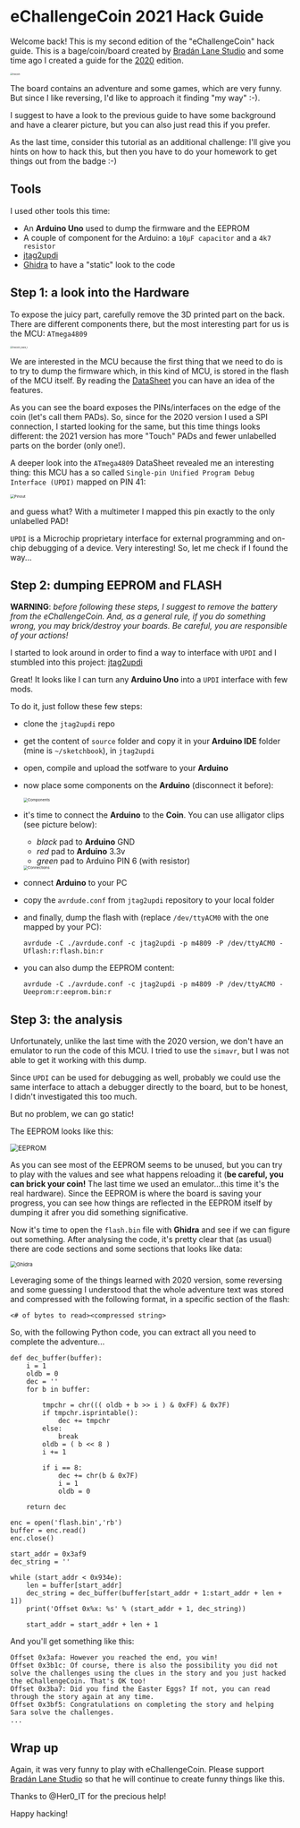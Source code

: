 # eChallengeCoin 2021 Hack Guide

Welcome back! This is my second edition of the "eChallengeCoin" hack guide.  This is a bage/coin/board created by [Bradán Lane Studio](https://www.tindie.com/stores/bradanlane/) and some time ago I created a guide for the [2020](https://github.com/cecio/eChallengeCoin-2020/blob/main/README.md) edition.

<img src="https://github.com/cecio/eChallengeCoin-2021/blob/main/Pictures/Front.jpg" alt="thecoin" style="zoom:27%;"/>

The board contains an adventure and some games, which are very funny. But since I like reversing, I'd like to approach it finding  "my way" :-).

I suggest to have a look to the previous guide to have some background and have a clearer picture, but you can also just read this if you prefer.

As the last time, consider this tutorial as an additional challenge: I'll give you hints on how to hack this, but then you have to do your homework to get things out from the badge :-)

## Tools

I used other tools this time:

- An **Arduino Uno** used to dump the firmware and the EEPROM
- A couple of component for the Arduino: a `10μF capacitor` and a `4k7 resistor`
- [jtag2updi](https://github.com/ElTangas/jtag2updi)
- [Ghidra](https://github.com/NationalSecurityAgency/ghidra) to have a "static" look to the code

## Step 1: a look into the Hardware

To expose the juicy part, carefully remove the 3D printed part on the back. There are different components there, but the most interesting part for us is the MCU: `ATmega4809`

<img src="https://github.com/cecio/eChallengeCoin-2021/blob/main/Pictures/Back_1.jpg" alt="thecoin_back_1" style="zoom:27%;"/>

We are interested in the MCU because the first thing that we need to do is to try to dump the firmware which, in this kind of MCU, is stored in the flash of the MCU itself. By reading the [DataSheet](http://ww1.microchip.com/downloads/en/DeviceDoc/ATmega4808-4809-Data-Sheet-DS40002173A.pdf) you can have an idea of the features.

As you can see the board exposes the PINs/interfaces on the edge of the coin (let's call them PADs). So, since for the 2020 version I used a SPI connection, I started looking for the same, but this time things looks different: the 2021 version has more "Touch" PADs and fewer unlabelled parts on the border (only one!).

A deeper look into the `ATmega4809` DataSheet revealed me an interesting thing: this MCU has a so called `Single-pin Unified Program Debug Interface (UPDI)` mapped on PIN 41:

<img src="https://github.com/cecio/eChallengeCoin-2021/blob/main/Pictures/4809_pinout.png" alt="Pinout" style="zoom:47%;"/>

and guess what? With a multimeter I mapped this pin exactly to the only unlabelled PAD! 

`UPDI` is a Microchip proprietary interface for external programming and on-chip debugging of a device. Very interesting! So, let me check if I found the way...

## Step 2: dumping EEPROM and FLASH

**WARNING**: *before following these steps, I suggest to remove the battery from the eChallengeCoin. And, as a general rule, if you do something wrong, you may brick/destroy your boards. Be careful, you are responsible of your actions!*

I started to look around in order to find a way to interface with `UPDI` and I stumbled into this project:  [jtag2updi](https://github.com/ElTangas/jtag2updi)

Great! It looks like I can turn any **Arduino Uno** into a `UPDI` interface with few mods.

To do it, just follow these few steps:

- clone the `jtag2updi` repo

- get the content of `source` folder and copy it in your **Arduino IDE** folder (mine is `~/sketchbook`), in `jtag2updi`

- open, compile and upload the sotfware to your **Arduino**

- now place some components on the **Arduino** (disconnect it before):

  <img src="https://github.com/cecio/eChallengeCoin-2021/blob/main/Pictures/arduino_components.jpg" alt="Components" style="zoom:47%;"/>

- it's time to connect the **Arduino** to the **Coin**. You can use alligator clips (see picture below):

  - *black* pad to **Arduino** GND
  - *red* pad to **Arduino** 3.3v
  - *green* pad to Arduino PIN 6 (with resistor)

  <img src="https://github.com/cecio/eChallengeCoin-2021/blob/main/Pictures/Back_2.jpg" alt="Connections" style="zoom:47%;"/>

- connect **Arduino** to your PC

- copy the `avrdude.conf` from `jtag2updi` repository to your local folder

- and finally, dump the flash with (replace `/dev/ttyACM0` with the one mapped by your PC):

  ```
  avrdude -C ./avrdude.conf -c jtag2updi -p m4809 -P /dev/ttyACM0 -Uflash:r:flash.bin:r
  ```

- you can also dump the EEPROM content:

  ```
  avrdude -C ./avrdude.conf -c jtag2updi -p m4809 -P /dev/ttyACM0 -Ueeprom:r:eeprom.bin:r
  ```

## Step 3: the analysis

Unfortunately, unlike the last time with the 2020 version, we don't have an emulator to run the code of this MCU. I tried to use the `simavr`, but I was not able to get it working with this dump.

Since `UPDI` can be used for debugging as well, probably we could use the same interface to attach a debugger directly to the board, but to be honest, I didn't investigated this too much.

But no problem, we can go static!

The EEPROM looks like this:

<img src="https://github.com/cecio/eChallengeCoin-2021/blob/main/Pictures/eeprom.png" alt="EEPROM" style="zoom:87%;"/>

As you can see most of the EEPROM seems to be unused, but you can try to play with the values and see what happens reloading it (**be careful, you can brick your coin!** The last time we used an emulator...this time it's the real hardware). Since the EEPROM is where the board is saving your progress, you can see how things are reflected in the EEPROM itself by dumping it afrer you did something significative.

Now it's time to open the `flash.bin` file with **Ghidra** and see if we can figure out something. After analysing the code, it's pretty clear that (as usual) there are code sections and some sections that looks like data:

<img src="https://github.com/cecio/eChallengeCoin-2021/blob/main/Pictures/ghidra.png" alt="Ghidra" style="zoom:67%;"/>

Leveraging some of the things learned with 2020 version, some reversing and some guessing I understood that the whole adventure text was stored and compressed with the following format, in a specific section of the flash:

`<# of bytes to read><compressed string>`

So, with the following Python code, you can extract all you need to complete the adventure...

```
def dec_buffer(buffer):
    i = 1
    oldb = 0
    dec = ''
    for b in buffer:
        
        tmpchr = chr((( oldb + b >> i ) & 0xFF) & 0x7F)
        if tmpchr.isprintable():
            dec += tmpchr
        else:
            break
        oldb = ( b << 8 )
        i += 1
    
        if i == 8:
            dec += chr(b & 0x7F) 
            i = 1
            oldb = 0
    
    return dec

enc = open('flash.bin','rb')
buffer = enc.read()
enc.close()

start_addr = 0x3af9
dec_string = ''

while (start_addr < 0x934e):
    len = buffer[start_addr]
    dec_string = dec_buffer(buffer[start_addr + 1:start_addr + len + 1])
    print('Offset 0x%x: %s' % (start_addr + 1, dec_string))

    start_addr = start_addr + len + 1
```

And you'll get something like this:

```
Offset 0x3afa: However you reached the end, you win!
Offset 0x3b1c: Of course, there is also the possibility you did not solve the challenges using the clues in the story and you just hacked the eChallengeCoin. That's OK too!
Offset 0x3ba7: Did you find the Easter Eggs? If not, you can read through the story again at any time.
Offset 0x3bf5: Congratulations on completing the story and helping Sara solve the challenges.
...
```

## Wrap up

Again, it was very funny to play with eChallengeCoin. Please support  [Bradán Lane Studio](https://www.tindie.com/stores/bradanlane/) so that he will continue to create funny things like this. 

Thanks to @Her0_IT for the precious help!

Happy hacking!

 





